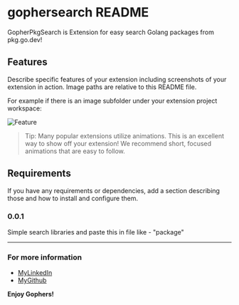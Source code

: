 # gophersearch README

GopherPkgSearch is Extension for easy search Golang packages from pkg.go.dev!
## Features

Describe specific features of your extension including screenshots of your extension in action. Image paths are relative to this README file.

For example if there is an image subfolder under your extension project workspace:

![Feature](./features/feature.gif)

> Tip: Many popular extensions utilize animations. This is an excellent way to show off your extension! We recommend short, focused animations that are easy to follow.

## Requirements

If you have any requirements or dependencies, add a section describing those and how to install and configure them.

### 0.0.1

Simple search libraries and paste this in file like - "package"

-----------------------------------------------------------------------------------------------------------
### For more information

* [MyLinkedIn](https://www.linkedin.com/in/nikita-kazeka-432a00211/)
* [MyGithub](https://github.com/KYCb2/GopherPkgSearchVsCode)

**Enjoy Gophers!**
